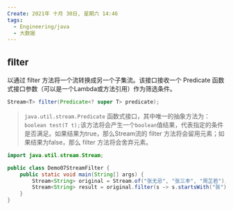 ```yaml
---
Create: 2021年 十月 30日, 星期六 14:46
tags: 
  - Engineering/java
  - 大数据
---
```

## ﬁlter

以通过 filter 方法将一个流转换成另一个子集流。该接口接收一个 Predicate 函数式接口参数（可以是一个Lambda或方法引用）作为筛选条件。

```java
Stream<T> filter(Predicate<? super T> predicate);
```

> `java.util.stream.Predicate` 函数式接口，其中唯一的抽象方法为：`boolean test(T t);`该方法将会产生一个`boolean`值结果，代表指定的条件是否满足。如果结果为true，那么Stream流的 filter 方法将会留用元素；如果结果为false，那么 filter 方法将会舍弃元素。

```java
import java.util.stream.Stream;

public class Demo07StreamFilter { 
    public static void main(String[] args) { 
        Stream<String> original = Stream.of("张无忌", "张三丰", "周芷若"); 
        Stream<String> result = original.filter(s ‐> s.startsWith("张")); 
    } 
}
```

